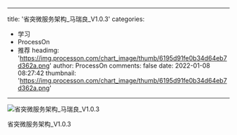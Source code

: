 
---
title: '省突微服务架构_马瑞良_V1.0.3'
categories: 
 - 学习
 - ProcessOn
 - 推荐
headimg: 'https://img.processon.com/chart_image/thumb/6195d91fe0b34d64eb7d362a.png'
author: ProcessOn
comments: false
date: 2022-01-08 08:27:42
thumbnail: 'https://img.processon.com/chart_image/thumb/6195d91fe0b34d64eb7d362a.png'
---

<div>   
<img class="thumb" alt="省突微服务架构_马瑞良_V1.0.3" src="https://img.processon.com/chart_image/thumb/6195d91fe0b34d64eb7d362a.png" referrerpolicy="no-referrer">
<p>省突微服务架构_V1.0.3</p>  
</div>
            